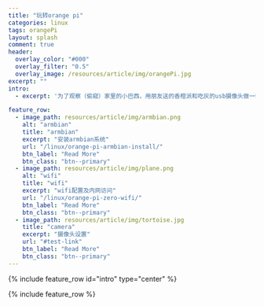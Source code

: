 ```yaml
---
title: "玩转orange pi"
categories: linux
tags: orangePi
layout: splash
comment: true
header:
  overlay_color: "#000"
  overlay_filter: "0.5"
  overlay_image: /resources/article/img/orangePi.jpg
excerpt: ""
intro:
  - excerpt: '为了观察（偷窥）家里的小巴西，用朋友送的香橙派和吃灰的usb摄像头做一套监控系统'

feature_row:
  - image_path: resources/article/img/armbian.png
    alt: "armbian"
    title: "armbian"
    excerpt: "安装armbian系统"
    url: "/linux/orange-pi-armbian-install/"
    btn_label: "Read More"
    btn_class: "btn--primary"
  - image_path: resources/article/img/plane.png
    alt: "wifi"
    title: "wifi"
    excerpt: "wifi配置及内网访问"
    url: "/linux/orange-pi-zero-wifi/"
    btn_label: "Read More"
    btn_class: "btn--primary"
  - image_path: resources/article/img/tortoise.jpg
    title: "camera"
    excerpt: "摄像头设置"
    url: "#test-link"
    btn_label: "Read More"
    btn_class: "btn--primary"
---
```


{% include feature_row id="intro" type="center" %}

{% include feature_row %}




